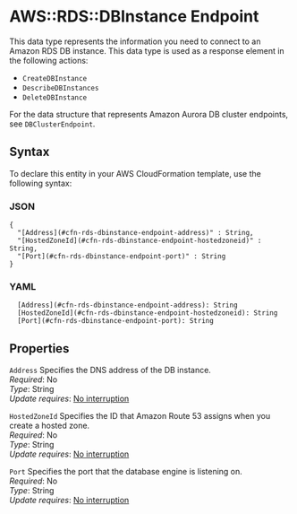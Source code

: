 # AWS::RDS::DBInstance Endpoint<a name="aws-properties-rds-dbinstance-endpoint"></a>

This data type represents the information you need to connect to an Amazon RDS DB instance\. This data type is used as a response element in the following actions:

- `CreateDBInstance`
- `DescribeDBInstances`
- `DeleteDBInstance`

For the data structure that represents Amazon Aurora DB cluster endpoints, see `DBClusterEndpoint`\.

## Syntax<a name="aws-properties-rds-dbinstance-endpoint-syntax"></a>

To declare this entity in your AWS CloudFormation template, use the following syntax:

### JSON<a name="aws-properties-rds-dbinstance-endpoint-syntax.json"></a>

```
{
  "[Address](#cfn-rds-dbinstance-endpoint-address)" : String,
  "[HostedZoneId](#cfn-rds-dbinstance-endpoint-hostedzoneid)" : String,
  "[Port](#cfn-rds-dbinstance-endpoint-port)" : String
}
```

### YAML<a name="aws-properties-rds-dbinstance-endpoint-syntax.yaml"></a>

```
  [Address](#cfn-rds-dbinstance-endpoint-address): String
  [HostedZoneId](#cfn-rds-dbinstance-endpoint-hostedzoneid): String
  [Port](#cfn-rds-dbinstance-endpoint-port): String
```

## Properties<a name="aws-properties-rds-dbinstance-endpoint-properties"></a>

`Address` <a name="cfn-rds-dbinstance-endpoint-address"></a>
Specifies the DNS address of the DB instance\.  
_Required_: No  
_Type_: String  
_Update requires_: [No interruption](https://docs.aws.amazon.com/AWSCloudFormation/latest/UserGuide/using-cfn-updating-stacks-update-behaviors.html#update-no-interrupt)

`HostedZoneId` <a name="cfn-rds-dbinstance-endpoint-hostedzoneid"></a>
Specifies the ID that Amazon Route 53 assigns when you create a hosted zone\.  
_Required_: No  
_Type_: String  
_Update requires_: [No interruption](https://docs.aws.amazon.com/AWSCloudFormation/latest/UserGuide/using-cfn-updating-stacks-update-behaviors.html#update-no-interrupt)

`Port` <a name="cfn-rds-dbinstance-endpoint-port"></a>
Specifies the port that the database engine is listening on\.  
_Required_: No  
_Type_: String  
_Update requires_: [No interruption](https://docs.aws.amazon.com/AWSCloudFormation/latest/UserGuide/using-cfn-updating-stacks-update-behaviors.html#update-no-interrupt)
